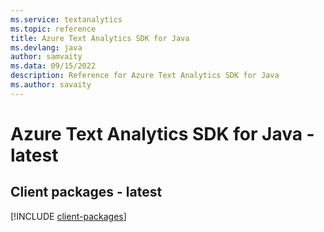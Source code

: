 ```yaml
---
ms.service: textanalytics
ms.topic: reference
title: Azure Text Analytics SDK for Java
ms.devlang: java
author: samvaity
ms.data: 09/15/2022
description: Reference for Azure Text Analytics SDK for Java
ms.author: savaity
---
```

# Azure Text Analytics SDK for Java - latest

## Client packages - latest
[!INCLUDE [client-packages](text-analytics-client-index.md)]
